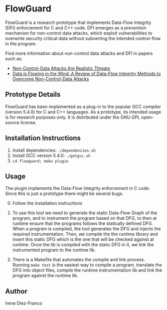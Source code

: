 # FlowGuard

FlowGuard is a research prototype that implements Data-Flow Integrity (DFI)
enforcement for C and C++ code. DFI emerges as a prevention mechanism for
non-control data attacks, which exploit vulnerabilities to overwrite
security critical data without subverting the intended control-flow in the
program.

Find more information about non-control data attacks and DFI in papers such as:
- [Non-Control-Data Attacks Are Realistic Threats](https://static.usenix.org/publications/library/proceedings/sec05/tech/full_papers/chen/chen.pdf)
- [Data is Flowing in the Wind: A Review of Data-Flow Integrity Methods to
Overcome Non-Control-Data Attacks](http://paginaspersonales.deusto.es/isantos/papers/2016/2016-diezfranco-cisis16-data-is-flowing-in-the-wind.pdf)


## Prototype Details

FlowGuard has been implemented as a plug-in to the popular GCC compiler
(version 5.4.0) for C and C++ languages. As a prototype, its intended usage is
for research purposes only. It is distributed under the GNU GPL open-source
license.


## Installation Instructions

1. Install dependencies: ```./dependencies.sh```
2. Install GCC version 5.4.0: ```./getgcc.sh```
3. ```cd flowguard; make plugin```


## Usage

The plugin implements the Data-Flow Integrity enforcement in C code. Since this
is just a prototype there might be several bugs.

0. Follow the installation instructions

1. To use this tool we need to generate the static Data-Flow Graph of the
   program, and to instrument the program based on that DFG, to then at runtime
   ensure that the programs follows the statically defined DFG.
   When a program is compiled, the tool generates the DFG and injects the
   required instrumentation. Then, we compile the the runtime library and insert
   this static DFG which is the one that will be checked against at runtime.
   Once the lib is compiled with the static DFG in it, we link the instrumented
   program to the runtime lib.

2. There is a Makefile that automates the compile and link process.
   Running ```make test``` is the easiest way to compile a program, translate
   the DFG into object files, compile the runtime instrumentation lib and link
   the program against the runtime lib.


## Author

Irene Díez-Franco
